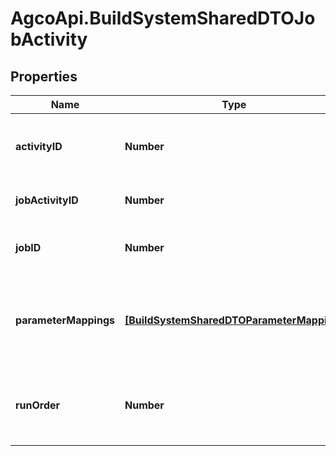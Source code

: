 # AgcoApi.BuildSystemSharedDTOJobActivity

## Properties

Name | Type | Description | Notes
------------ | ------------- | ------------- | -------------
**activityID** | **Number** | The ID of the activity to be run as part of the job | [optional] 
**jobActivityID** | **Number** | The ID of this job activity | [optional] 
**jobID** | **Number** | The ID of the job this job activity belongs to | [optional] 
**parameterMappings** | [**[BuildSystemSharedDTOParameterMapping]**](BuildSystemSharedDTOParameterMapping.md) | The mapping of values from a source to be used for the activity parameters | [optional] [readonly] 
**runOrder** | **Number** | The order of this job activity relative to others in the job | [optional] 


